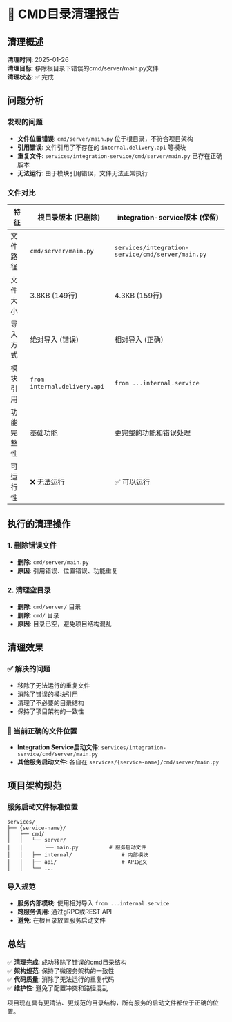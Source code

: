 # 🧹 CMD目录清理报告

## 清理概述

**清理时间**: 2025-01-26  
**清理目标**: 移除根目录下错误的cmd/server/main.py文件  
**清理状态**: ✅ 完成

## 问题分析

### 发现的问题
- **文件位置错误**: `cmd/server/main.py` 位于根目录，不符合项目架构
- **引用错误**: 文件引用了不存在的 `internal.delivery.api` 等模块
- **重复文件**: `services/integration-service/cmd/server/main.py` 已存在正确版本
- **无法运行**: 由于模块引用错误，文件无法正常执行

### 文件对比

| 特征 | 根目录版本 (已删除) | integration-service版本 (保留) |
|------|-------------------|------------------------------|
| 文件路径 | `cmd/server/main.py` | `services/integration-service/cmd/server/main.py` |
| 文件大小 | 3.8KB (149行) | 4.3KB (159行) |
| 导入方式 | 绝对导入 (错误) | 相对导入 (正确) |
| 模块引用 | `from internal.delivery.api` | `from ...internal.service` |
| 功能完整性 | 基础功能 | 更完整的功能和错误处理 |
| 可运行性 | ❌ 无法运行 | ✅ 可以运行 |

## 执行的清理操作

### 1. 删除错误文件
- **删除**: `cmd/server/main.py`
- **原因**: 引用错误、位置错误、功能重复

### 2. 清理空目录
- **删除**: `cmd/server/` 目录
- **删除**: `cmd/` 目录
- **原因**: 目录已空，避免项目结构混乱

## 清理效果

### ✅ 解决的问题
- 移除了无法运行的重复文件
- 消除了错误的模块引用
- 清理了不必要的目录结构
- 保持了项目架构的一致性

### 📁 当前正确的文件位置
- **Integration Service启动文件**: `services/integration-service/cmd/server/main.py`
- **其他服务启动文件**: 各自在 `services/{service-name}/cmd/server/main.py`

## 项目架构规范

### 服务启动文件标准位置
```
services/
├── {service-name}/
│   ├── cmd/
│   │   └── server/
│   │       └── main.py          # 服务启动文件
│   │   ├── internal/                # 内部模块
│   │   ├── api/                     # API定义
│   │   └── ...
```

### 导入规范
- **服务内部模块**: 使用相对导入 `from ...internal.service`
- **跨服务调用**: 通过gRPC或REST API
- **避免**: 在根目录放置服务启动文件

## 总结

✅ **清理完成**: 成功移除了错误的cmd目录结构  
✅ **架构规范**: 保持了微服务架构的一致性  
✅ **代码质量**: 消除了无法运行的重复代码  
✅ **维护性**: 避免了配置冲突和路径混乱

项目现在具有更清洁、更规范的目录结构，所有服务的启动文件都位于正确的位置。 
